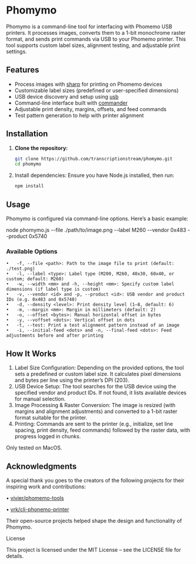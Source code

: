 # Phomymo

Phomymo is a command-line tool for interfacing with Phomemo USB printers. It processes images, converts them to a 1-bit monochrome raster format, and sends print commands via USB to your Phomemo printer. This tool supports custom label sizes, alignment testing, and adjustable print settings.

## Features

- Process images with [sharp](https://github.com/lovell/sharp) for printing on Phomemo devices
- Customizable label sizes (predefined or user-specified dimensions)
- USB device discovery and setup using [usb](https://github.com/node-usb/node-usb)
- Command-line interface built with [commander](https://github.com/tj/commander.js)
- Adjustable print density, margins, offsets, and feed commands
- Test pattern generation to help with printer alignment

## Installation

1. **Clone the repository:**

   ```bash
   git clone https://github.com/transcriptionstream/phomymo.git
   cd phomymo
   ```
2. Install dependencies:
Ensure you have Node.js installed, then run:
   ```bash
   npm install
   ```


## Usage

Phomymo is configured via command-line options. Here’s a basic example:

node phomymo.js --file ./path/to/image.png --label M260 --vendor 0x483 --product 0x5740

### Available Options
	•	-f, --file <path>: Path to the image file to print (default: ./test.png)
	•	-l, --label <type>: Label type (M200, M260, 40x30, 60x40, or custom; default: M260)
	•	-w, --width <mm> and -h, --height <mm>: Specify custom label dimensions (if label type is custom)
	•	-v, --vendor <id> and -p, --product <id>: USB vendor and product IDs (e.g. 0x483 and 0x5740)
	•	-d, --density <level>: Print density level (1–8, default: 6)
	•	-m, --margin <mm>: Margin in millimeters (default: 2)
	•	-o, --offset <bytes>: Manual horizontal offset in bytes
	•	-y, --voffset <dots>: Vertical offset in dots
	•	-t, --test: Print a test alignment pattern instead of an image
	•	-i, --initial-feed <dots> and -n, --final-feed <dots>: Feed adjustments before and after printing

## How It Works
1.	Label Size Configuration: Depending on the provided options, the tool sets a predefined or custom label size. It calculates pixel dimensions and bytes per line using the printer’s DPI (203).
2.	USB Device Setup: The tool searches for the USB device using the specified vendor and product IDs. If not found, it lists available devices for manual selection.
3.	Image Processing & Raster Conversion: The image is resized (with margins and alignment adjustments) and converted to a 1-bit raster format suitable for the printer.
4.	Printing: Commands are sent to the printer (e.g., initialize, set line spacing, print density, feed commands) followed by the raster data, with progress logged in chunks.

Only tested on MacOS.

## Acknowledgments

A special thank you goes to the creators of the following projects for their inspiring work and contributions:

• [vivier/phomemo-tools](https://github.com/vivier/phomemo-tools)

• [vrk/cli-phonemo-printer](https://github.com/vrk/cli-phomemo-printer)

Their open-source projects helped shape the design and functionality of Phomymo.

License

This project is licensed under the MIT License – see the LICENSE file for details.
